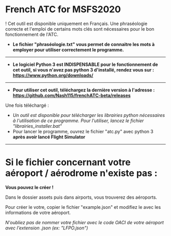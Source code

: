 # French ATC for MSFS2020

! Cet outil est disponible uniquement en Français. Une phraséologie correcte et l'emploi de certains mots clés sont nécessaires pour le bon fonctionnement de l'ATC.

* **Le fichier "phraséologie.txt" vous permet de connaitre les mots à employer pour utiliser correctement le programme.**

-----

* **Le logiciel Python 3 est INDISPENSABLE pour le fonctionnement de cet outil, si vous n'avez pas python 3 d'installé, rendez vous sur : https://www.python.org/downloads/**

-----

* **Pour utiliser cet outil, téléchargez la dernière version à l'adresse : https://github.com/Nash115/frenchATC-beta/releases**

Une fois téléchargé :
* *Un outil est disponible pour télécharger les librairies python nécessaires à l'utilisation de ce programme. Pour l'utiliser, lancez le fichier "librairies_installer.bat"*
* Pour lancer le programme, ouvrez le fichier "atc.py" avec python 3 **après avoir lancé Flight Simulator**

-----

# Si le fichier concernant votre aéroport / aérodrome n'existe pas :

**Vous pouvez le créer !**

Dans le dossier assets puis dans airports, vous trouverez des aéroports.

Pour créer le votre, copier le fichier "example.json" et modifiez le avec les informations de votre aéroport.

*N'oubliez pas de nommer votre fichier avec le code OACI de votre aéroport avec l'extension .json (ex: "LFPO.json")*
